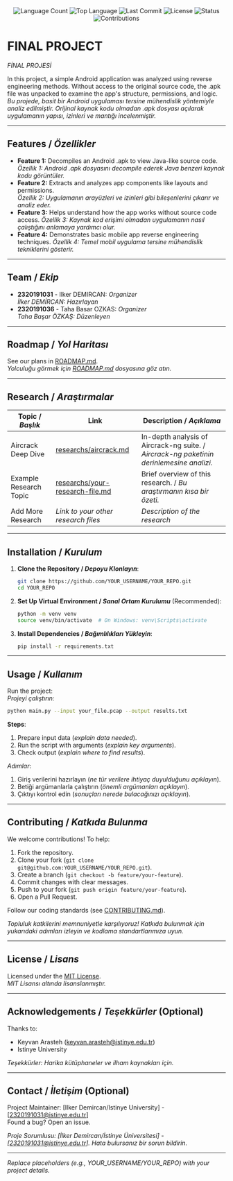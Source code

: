 <div align="center">
  <img src="https://img.shields.io/github/languages/count/ilkerzx/projem?style=flat-square&color=blueviolet" alt="Language Count">
  <img src="https://img.shields.io/github/languages/top/ilkerzx/projem?style=flat-square&color=1e90ff" alt="Top Language">
  <img src="https://img.shields.io/github/last-commit/ilkerzx/projem?style=flat-square&color=ff69b4" alt="Last Commit">
  <img src="https://img.shields.io/github/license/ilkerzx/projem?style=flat-square&color=yellow" alt="License">
  <img src="https://img.shields.io/badge/Status-Active-green?style=flat-square" alt="Status">
  <img src="https://img.shields.io/badge/Contributions-Welcome-brightgreen?style=flat-square" alt="Contributions">
</div>

# FINAL PROJECT
*FİNAL PROJESİ*

In this project, a simple Android application was analyzed using reverse engineering methods. Without access to the original source code, the .apk file was unpacked to examine the app's structure, permissions, and logic. 
*Bu projede, basit bir Android uygulaması tersine mühendislik yöntemiyle analiz edilmiştir. Orijinal kaynak kodu olmadan .apk dosyası açılarak uygulamanın yapısı, izinleri ve mantığı incelenmiştir.*

---

## Features / *Özellikler*

- **Feature 1:** Decompiles an Android .apk to view Java-like source code.  
  *Özellik 1: Android .apk dosyasını decompile ederek Java benzeri kaynak kodu görüntüler.*
- **Feature 2:** Extracts and analyzes app components like layouts and permissions.  
  *Özellik 2: Uygulamanın arayüzleri ve izinleri gibi bileşenlerini çıkarır ve analiz eder.*
- **Feature 3:** Helps understand how the app works without source code access.
  *Özellik 3: Kaynak kod erişimi olmadan uygulamanın nasıl çalıştığını anlamaya yardımcı olur.*
- **Feature 4:** Demonstrates basic mobile app reverse engineering techniques.
  *Özellik 4: Temel mobil uygulama tersine mühendislik tekniklerini gösterir.*

---

## Team / *Ekip*

- **2320191031** - Ilker DEMIRCAN: *Organizer*  
  *İlker DEMİRCAN: Hazırlayan*
- **2320191036** - Taha Basar OZKAS: *Organizer*  
  *Taha Başar ÖZKAŞ: Düzenleyen*
---

## Roadmap / *Yol Haritası*

See our plans in [ROADMAP.md](ROADMAP.md).  
*Yolculuğu görmek için [ROADMAP.md](ROADMAP.md) dosyasına göz atın.*

---

## Research / *Araştırmalar*

| Topic / *Başlık*        | Link                                    | Description / *Açıklama*                        |
|-------------------------|-----------------------------------------|------------------------------------------------|
| Aircrack Deep Dive      | [researchs/aircrack.md](researchs/aircrack.md) | In-depth analysis of Aircrack-ng suite. / *Aircrack-ng paketinin derinlemesine analizi.* |
| Example Research Topic  | [researchs/your-research-file.md](researchs/your-research-file.md) | Brief overview of this research. / *Bu araştırmanın kısa bir özeti.* |
| Add More Research       | *Link to your other research files*     | *Description of the research*                  |

---

## Installation / *Kurulum*

1. **Clone the Repository / *Depoyu Klonlayın***:  
   ```bash
   git clone https://github.com/YOUR_USERNAME/YOUR_REPO.git
   cd YOUR_REPO
   ```

2. **Set Up Virtual Environment / *Sanal Ortam Kurulumu*** (Recommended):  
   ```bash
   python -m venv venv
   source venv/bin/activate  # On Windows: venv\Scripts\activate
   ```

3. **Install Dependencies / *Bağımlılıkları Yükleyin***:  
   ```bash
   pip install -r requirements.txt
   ```

---

## Usage / *Kullanım*

Run the project:  
*Projeyi çalıştırın:*

```bash
python main.py --input your_file.pcap --output results.txt
```

**Steps**:  
1. Prepare input data (*explain data needed*).  
2. Run the script with arguments (*explain key arguments*).  
3. Check output (*explain where to find results*).  

*Adımlar*:  
1. Giriş verilerini hazırlayın (*ne tür verilere ihtiyaç duyulduğunu açıklayın*).  
2. Betiği argümanlarla çalıştırın (*önemli argümanları açıklayın*).  
3. Çıktıyı kontrol edin (*sonuçları nerede bulacağınızı açıklayın*).

---

## Contributing / *Katkıda Bulunma*

We welcome contributions! To help:  
1. Fork the repository.  
2. Clone your fork (`git clone git@github.com:YOUR_USERNAME/YOUR_REPO.git`).  
3. Create a branch (`git checkout -b feature/your-feature`).  
4. Commit changes with clear messages.  
5. Push to your fork (`git push origin feature/your-feature`).  
6. Open a Pull Request.  

Follow our coding standards (see [CONTRIBUTING.md](CONTRIBUTING.md)).  

*Topluluk katkilerini memnuniyetle karşılıyoruz! Katkıda bulunmak için yukarıdaki adımları izleyin ve kodlama standartlarımıza uyun.*

---

## License / *Lisans*

Licensed under the [MIT License](LICENSE.md).  
*MIT Lisansı altında lisanslanmıştır.*

---

## Acknowledgements / *Teşekkürler* (Optional)

Thanks to:  
- Keyvan Arasteh (keyvan.arasteh@istinye.edu.tr)
- Istinye University 

*Teşekkürler: Harika kütüphaneler ve ilham kaynakları için.*

---

## Contact / *İletişim* (Optional)

Project Maintainer: [Ilker Demircan/Istinye University] - [2320191031@istinye.edu.tr]  
Found a bug? Open an issue.  

*Proje Sorumlusu: [İlker Demircan/İstinye Üniversitesi] - [2320191031@istinye.edu.tr]. Hata bulursanız bir sorun bildirin.*

---

*Replace placeholders (e.g., YOUR_USERNAME/YOUR_REPO) with your project details.*
